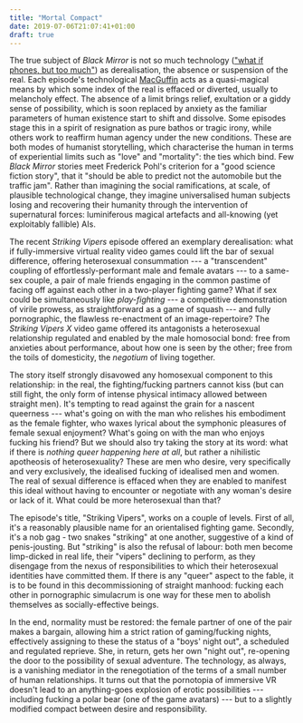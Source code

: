 ```yaml
---
title: "Mortal Compact"
date: 2019-07-06T21:07:41+01:00
draft: true
---
```

The true subject of _Black Mirror_ is not so much technology (["what if phones, but too much"](http://the-toast.net/2015/01/20/next-black-mirror/)) as derealisation, the absence or suspension of the real. Each episode's technological [MacGuffin](https://en.wikipedia.org/wiki/MacGuffin) acts as a quasi-magical means by which some index of the real is effaced or diverted, usually to melancholy effect. The absence of a limit brings relief, exultation or a giddy sense of possibility, which is soon replaced by anxiety as the familiar parameters of human existence start to shift and dissolve. Some episodes stage this in a spirit of resignation as pure bathos or tragic irony, while others work to reaffirm human agency under the new conditions. These are both modes of humanist storytelling, which characterise the human in terms of experiential limits such as "love" and "mortality": the ties which bind. Few _Black Mirror_ stories meet Frederick Pohl's criterion for a "good science fiction story", that it "should be able to predict not the automobile but the traffic jam". Rather than imagining the social ramifications, at scale, of plausible technological change, they imagine universalised human subjects losing and recovering their humanity through the intervention of supernatural forces: luminiferous magical artefacts and all-knowing (yet exploitably fallible) AIs.

The recent _Striking Vipers_ episode offered an exemplary derealisation: what if fully-immersive virtual reality video games could lift the bar of sexual difference, offering heterosexual consummation --- a "transcendent" coupling of effortlessly-performant male and female avatars --- to a same-sex couple, a pair of male friends engaging in the common pastime of facing off against each other in a two-player fighting game? What if sex could be simultaneously like _play-fighting_ --- a competitive demonstration of virile prowess, as straightforward as a game of squash --- and fully pornographic, the flawless re-enactment of an image-repertoire? The _Striking Vipers X_ video game offered its antagonists a heterosexual relationship regulated and enabled by the male homosocial bond: free from anxieties about performance, about how one is seen by the other; free from the toils of domesticity, the _negotium_ of living together.

The story itself strongly disavowed any homosexual component to this relationship: in the real, the fighting/fucking partners cannot kiss (but can still fight, the only form of intense physical intimacy allowed between straight men). It's tempting to read against the grain for a nascent queerness --- what's going on with the man who relishes his embodiment as the female fighter, who waxes lyrical about the symphonic pleasures of female sexual enjoyment? What's going on with the man who enjoys fucking his friend? But we should also try taking the story at its word: what if there is _nothing queer happening here at all_, but rather a nihilistic apotheosis of heterosexuality? These are men who desire, very specifically and very exclusively, the idealised fucking of idealised men and women. The real of sexual difference is effaced when they are enabled to manifest this ideal without having to encounter or negotiate with any woman's desire or lack of it. What could be more heterosexual than that?

The episode's title, "Striking Vipers", works on a couple of levels. First of all, it's a reasonably plausible name for an orientalised fighting game. Secondly, it's a nob gag - two snakes "striking" at one another, suggestive of a kind of penis-jousting. But "striking" is also the refusal of labour: both men become limp-dicked in real life, their "vipers" declining to perform, as they disengage from the nexus of responsibilities to which their heterosexual identities have committed them. If there is any "queer" aspect to the fable, it is to be found in this decommissioning of straight manhood: fucking each other in pornographic simulacrum is one way for these men to abolish themselves as socially-effective beings.

In the end, normality must be restored: the female partner of one of the pair makes a bargain, allowing him a strict ration of gaming/fucking nights, effectively assigning to these the status of a "boys' night out", a scheduled and regulated reprieve. She, in return, gets her own "night out", re-opening the door to the possibility of sexual adventure. The technology, as always, is a vanishing mediator in the renegotiation of the terms of a small number of human relationships. It turns out that the pornotopia of immersive VR doesn't lead to an anything-goes explosion of erotic possibilities --- including fucking a polar bear (one of the game avatars) --- but to a slightly modified compact between desire and responsibility.
